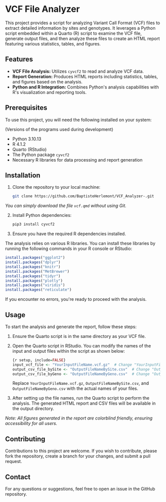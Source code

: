 # VCF File Analyzer

This project provides a script for analyzing Variant Call Format (VCF) files to extract detailed information by sites and genotypes. It leverages a Python script embedded within a Quarto (R) script to examine the VCF file, generate output files, and then analyze these files to create an HTML report featuring various statistics, tables, and figures.

## Features

- **VCF File Analysis:** Utilizes `cyvcf2` to read and analyze VCF data.
- **Report Generation:** Produces HTML reports including statistics, tables, and figures based on the analysis.
- **Python and R Integration:** Combines Python's analysis capabilities with R's visualization and reporting tools.

## Prerequisites

To use this project, you will need the following installed on your system:

(Versions of the programs used during development)

- Python 3.10.13
- R 4.1.2 
- Quarto (RStudio)
- The Python package `cyvcf2`
- Necessary R libraries for data processing and report generation

## Installation

1. Clone the repository to your local machine:

    ```bash
    git clone https://github.com/BaptisteHerlemont/VCF_Analyzer-.git
    ```
*You can simply download the file `vcf.qmd` without using Git.*

2. Install Python dependencies:

    ```bash
    pip3 install cyvcf2
    ```

3. Ensure you have the required R dependencies installed.


The analysis relies on various R libraries. You can install these libraries by running the following commands in your R console or RStudio:

```r
install.packages("ggplot2")
install.packages("dplyr")
install.packages("knitr")
install.packages("MetBrewer")
install.packages("tidyr")
install.packages("plotly")
install.packages("viridis")
install.packages("reticulate") 
```
If you encounter no errors, you're ready to proceed with the analysis.


## Usage

To start the analysis and generate the report, follow these steps:

1. Ensure the Quarto script is in the same directory as your VCF file.
2. Open the Quarto script in RStudio. You can modify the names of the input and output files within the script as shown below:

    ```r
    {r setup, include=FALSE}
    input_vcf_file <- "YourInputFileName.vcf.gz"  # Change "YourInputFileName.vcf.gz" to the name of your VCF file
    output_csv_file_bySite <- "OutputFileNameBySite.csv"  # Change "OutputFileNameBySite.csv" to your desired output file name for site data
    output_csv_file_byGeno <- "OutputFileNameByGeno.csv"  # Change "OutputFileNameByGeno.csv" to your desired output file name for genotype data
    ```

    Replace `YourInputFileName.vcf.gz`, `OutputFileNameBySite.csv`, and `OutputFileNameByGeno.csv` with the actual names of your files.

3. After setting up the file names, run the Quarto script to perform the analysis. The generated HTML report and CSV files will be available in the output directory.

*Note: All figures generated in the report are colorblind friendly, ensuring accessibility for all users.*


## Contributing

Contributions to this project are welcome. If you wish to contribute, please fork the repository, create a branch for your changes, and submit a pull request.


## Contact

For any questions or suggestions, feel free to open an issue in the GitHub repository.
